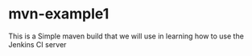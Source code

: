 # mvn-example1

This is a Simple maven build that we will use in learning how to use the Jenkins CI server
